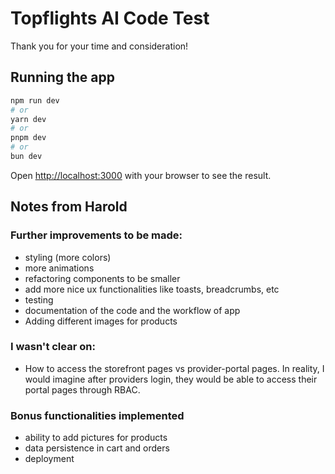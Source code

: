 # Topflights AI Code Test

Thank you for your time and consideration!

## Running the app

```bash
npm run dev
# or
yarn dev
# or
pnpm dev
# or
bun dev
```

Open [http://localhost:3000](http://localhost:3000) with your browser to see the result.

## Notes from Harold

### Further improvements to be made:
- styling (more colors)
- more animations
- refactoring components to be smaller
- add more nice ux functionalities like toasts, breadcrumbs, etc
- testing
- documentation of the code and the workflow of app
- Adding different images for products

### I wasn't clear on:
- How to access the storefront pages vs provider-portal pages. In reality, I would imagine after providers login, they would be able to access their portal pages through RBAC.

### Bonus functionalities implemented
- ability to add pictures for products
- data persistence in cart and orders
- deployment